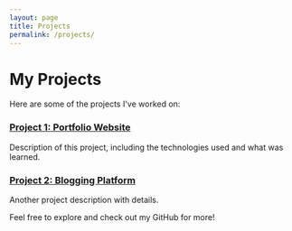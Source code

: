 ```yaml
---
layout: page
title: Projects
permalink: /projects/
---
```

# My Projects

Here are some of the projects I've worked on:

### [Project 1: Portfolio Website](https://mau.github.io/projects/portfolio)
Description of this project, including the technologies used and what was learned.

### [Project 2: Blogging Platform](https://mau.github.io/projects/blogging-platform)
Another project description with details.

Feel free to explore and check out my GitHub for more!
